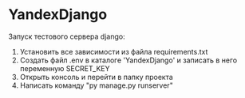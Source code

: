 # YandexDjango

Запуск тестового сервера django:
1) Установить все зависимости из файла requirements.txt
2) Создать файл .env в каталоге 'YandexDjango' и записать в него переменную SECRET_KEY
3) Открыть консоль и перейти в папку проекта
4) Написать команду "py manage.py runserver"
